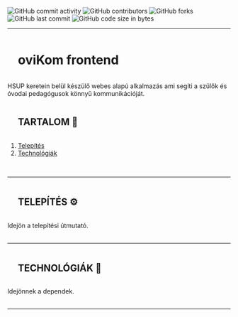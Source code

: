 ![GitHub commit activity](https://img.shields.io/github/commit-activity/m/Svendolin/Ultimate-Readme-Template?style=for-the-badge) ![GitHub contributors](https://img.shields.io/github/contributors/svendolin/Ultimate-Readme-Template?style=for-the-badge) ![GitHub forks](https://img.shields.io/github/forks/Svendolin/Ultimate-Readme-Template?color=pink&style=for-the-badge) ![GitHub last commit](https://img.shields.io/github/last-commit/Svendolin/Ultimate-Readme-Template?style=for-the-badge) ![GitHub code size in bytes](https://img.shields.io/github/languages/code-size/Svendolin/Ultimate-Readme-Template?color=yellow&style=for-the-badge)


***
<div id="user-content-toc">
  <ul>
    <summary><h1 style="display: inline-block;">oviKom frontend</h1></summary>
  </ul>
</div> 
HSUP keretein belül készülő webes alapú alkalmazás ami segíti a szülők és óvodai pedagógusok könnyű kommunikációját.
<br />

<div id="user-content-toc">
  <ul>
    <summary><h2 style="display: inline-block;">TARTALOM 🔗</h2></summary>
  </ul>
</div> 

1. [Telepítés](#installation)
2. [Technológiák](#technologies)
<br />

***

<div id="user-content-toc">
  <ul>
    <summary><h2 style="display: inline-block;">TELEPÍTÉS ⚙️</h2></summary>
  </ul>
</div> 
Idejön a telepítési útmutató.
<br />
<br />

***

<div id="user-content-toc">
  <ul>
    <summary><h2 style="display: inline-block;">TECHNOLÓGIÁK 🧬</h2></summary>
  </ul>
</div>
Idejönnek a dependek.
<br />
<br />

***
